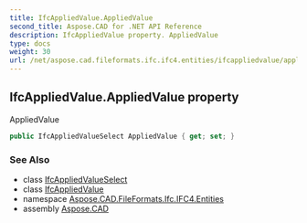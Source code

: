 ```yaml
---
title: IfcAppliedValue.AppliedValue
second_title: Aspose.CAD for .NET API Reference
description: IfcAppliedValue property. AppliedValue
type: docs
weight: 30
url: /net/aspose.cad.fileformats.ifc.ifc4.entities/ifcappliedvalue/appliedvalue/
---
```

## IfcAppliedValue.AppliedValue property

AppliedValue

```csharp
public IfcAppliedValueSelect AppliedValue { get; set; }
```

### See Also

* class [IfcAppliedValueSelect](../../../aspose.cad.fileformats.ifc.ifc4.types/ifcappliedvalueselect/)
* class [IfcAppliedValue](../)
* namespace [Aspose.CAD.FileFormats.Ifc.IFC4.Entities](../../ifcappliedvalue/)
* assembly [Aspose.CAD](../../../)


